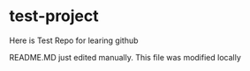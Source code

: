 # test-project
Here is Test Repo for learing github

README.MD just edited manually. This file was modified locally

